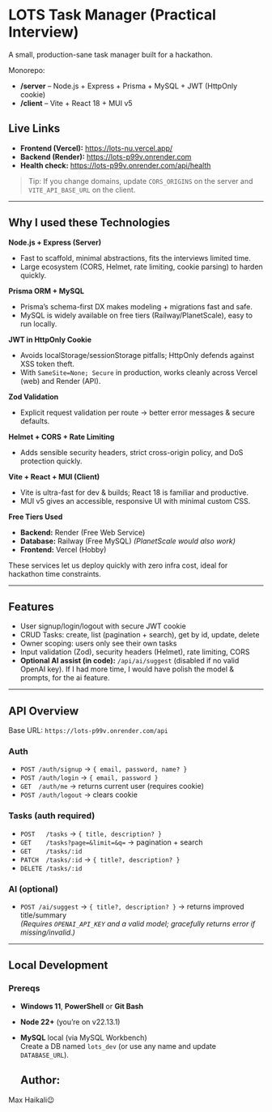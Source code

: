 ﻿# LOTS Task Manager (Practical Interview)

A small, production-sane task manager built for a hackathon.

Monorepo:
- **/server** – Node.js + Express + Prisma + MySQL + JWT (HttpOnly cookie)
- **/client** – Vite + React 18 + MUI v5

## Live Links

- **Frontend (Vercel):** https://lots-nu.vercel.app/
- **Backend (Render):** https://lots-p99v.onrender.com
- **Health check:** https://lots-p99v.onrender.com/api/health

> Tip: If you change domains, update `CORS_ORIGINS` on the server and `VITE_API_BASE_URL` on the client.

---

## Why I used these Technologies

**Node.js + Express (Server)**
- Fast to scaffold, minimal abstractions, fits the interviews limited time.
- Large ecosystem (CORS, Helmet, rate limiting, cookie parsing) to harden quickly.

**Prisma ORM + MySQL**
- Prisma’s schema-first DX makes modeling + migrations fast and safe.
- MySQL is widely available on free tiers (Railway/PlanetScale), easy to run locally.

**JWT in HttpOnly Cookie**
- Avoids localStorage/sessionStorage pitfalls; HttpOnly defends against XSS token theft.
- With `SameSite=None; Secure` in production, works cleanly across Vercel (web) and Render (API).

**Zod Validation**
- Explicit request validation per route → better error messages & secure defaults.

**Helmet + CORS + Rate Limiting**
- Adds sensible security headers, strict cross-origin policy, and DoS protection quickly.

**Vite + React + MUI (Client)**
- Vite is ultra-fast for dev & builds; React 18 is familiar and productive.
- MUI v5 gives an accessible, responsive UI with minimal custom CSS.

**Free Tiers Used**
- **Backend:** Render (Free Web Service)
- **Database:** Railway (Free MySQL) *(PlanetScale would also work)*
- **Frontend:** Vercel (Hobby)

These services let us deploy quickly with zero infra cost, ideal for hackathon time constraints.

---

## Features

- User signup/login/logout with secure JWT cookie
- CRUD Tasks: create, list (pagination + search), get by id, update, delete
- Owner scoping: users only see their own tasks
- Input validation (Zod), security headers (Helmet), rate limiting, CORS
- **Optional AI assist (in code):** `/api/ai/suggest` (disabled if no valid OpenAI key). If I had more time, I would have polish the model & prompts, for the ai feature.

---

## API Overview

Base URL: `https://lots-p99v.onrender.com/api`

### Auth
- `POST /auth/signup` → `{ email, password, name? }`
- `POST /auth/login` → `{ email, password }`
- `GET  /auth/me` → returns current user (requires cookie)
- `POST /auth/logout` → clears cookie

### Tasks (auth required)
- `POST   /tasks` → `{ title, description? }`
- `GET    /tasks?page=&limit=&q=` → pagination + search
- `GET    /tasks/:id`
- `PATCH  /tasks/:id` → `{ title?, description? }`
- `DELETE /tasks/:id`

### AI (optional)
- `POST /ai/suggest` → `{ title?, description? }` → returns improved title/summary  
  *(Requires `OPENAI_API_KEY` and a valid model; gracefully returns error if missing/invalid.)*

---

## Local Development

### Prereqs
- **Windows 11**, **PowerShell** or **Git Bash**
- **Node 22+** (you’re on v22.13.1)
- **MySQL** local (via MySQL Workbench)  
  Create a DB named `lots_dev` (or use any name and update `DATABASE_URL`).


  ## Author:
Max Haikali😉
